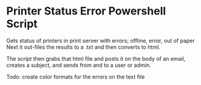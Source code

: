 # Printer Status Error Powershell Script
<p>Gets status of printers in print server with errors; offline, error, out of paper
Next it out-files the results to a .txt and then converts to html.</p>
<p>The script then grabs that html file and posts it on the body of an email, creates a subject, and sends from and to a user or admin.</p>

Todo:
create color formats for the errors on the text file
